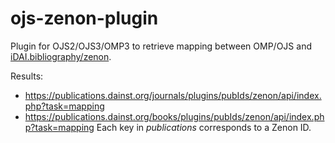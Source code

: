 # ojs-zenon-plugin
Plugin for OJS2/OJS3/OMP3 to retrieve mapping between OMP/OJS and [iDAI.bibliography/zenon](https://zenon.dainst.org).

Results: 
* https://publications.dainst.org/journals/plugins/pubIds/zenon/api/index.php?task=mapping 
* https://publications.dainst.org/books/plugins/pubIds/zenon/api/index.php?task=mapping
Each key in _publications_ corresponds to a Zenon ID.
